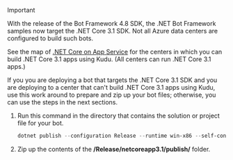 > [!IMPORTANT]
> With the release of the Bot Framework 4.8 SDK, the .NET Bot Framework samples now target the .NET Core 3.1 SDK.
> Not all Azure data centers are configured to build such bots.
>
> See the map of [.NET Core on App Service](https://aspnetcoreon.azurewebsites.net/) for the centers in which you can build .NET Core 3.1 apps using Kudu. (All centers can run .NET Core 3.1 apps.)
>
> If you you are deploying a bot that targets the .NET Core 3.1 SDK and you are deploying to a center that can't build .NET Core 3.1 apps using Kudu, use this work around to prepare and zip up your bot files; otherwise, you can use the steps in the next sections.
>
> 1. Run this command in the directory that contains the solution or project file for your bot.
>
>    ```powershell
>    dotnet publish --configuration Release --runtime win-x86 --self-contained
>    ```
>
> 1. Zip up the contents of the **/Release/netcoreapp3.1/publish/** folder.
